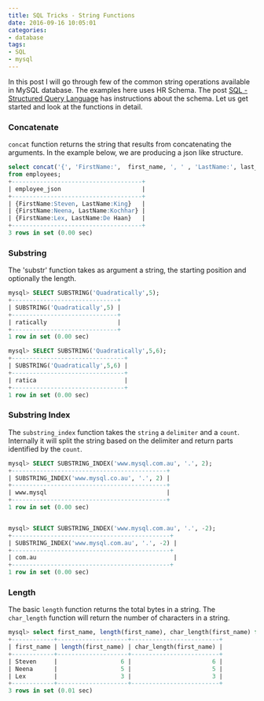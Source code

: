 ```yaml
---
title: SQL Tricks - String Functions
date: 2016-09-16 10:05:01
categories:
- database
tags:
- SQL
- mysql
---
```

In this post I will go through few of the common string operations available in MySQL database. The examples here uses HR Schema. The post [SQL - Structured Query Language](../2015/SQL-Structured-Query-Language.html) has instructions about the schema.  Let us get started and look at the functions in detail.

### Concatenate
`concat` function returns the string that results from concatenating the arguments. In the example below, we are producing a json like structure.

```sql
select concat('{', 'FirstName:',  first_name, ', ' , 'LastName:', last_name , '}') as employee_json
from employees;
+-------------------------------------+
| employee_json                       |
+-------------------------------------+
| {FirstName:Steven, LastName:King}   |
| {FirstName:Neena, LastName:Kochhar} |
| {FirstName:Lex, LastName:De Haan}   |
+-------------------------------------+
3 rows in set (0.00 sec)

```

### Substring
The 'substr' function takes as argument a string, the starting position and optionally the length.

```sql
mysql> SELECT SUBSTRING('Quadratically',5);
+------------------------------+
| SUBSTRING('Quadratically',5) |
+------------------------------+
| ratically                    |
+------------------------------+
1 row in set (0.00 sec)

mysql> SELECT SUBSTRING('Quadratically',5,6);
+--------------------------------+
| SUBSTRING('Quadratically',5,6) |
+--------------------------------+
| ratica                         |
+--------------------------------+
1 row in set (0.00 sec)
```

### Substring Index
The `substring_index` function takes the `string` a `delimiter` and a `count`. Internally it will split the string based on the delimiter and return parts identified by the `count`.

```sql
mysql> SELECT SUBSTRING_INDEX('www.mysql.com.au', '.', 2);
+--------------------------------------------+
| SUBSTRING_INDEX('www.mysql.co.au', '.', 2) |
+--------------------------------------------+
| www.mysql                                  |
+--------------------------------------------+
1 row in set (0.00 sec)


mysql> SELECT SUBSTRING_INDEX('www.mysql.com.au', '.', -2);
+---------------------------------------------+
| SUBSTRING_INDEX('www.mysql.com.au', '.', -2) |
+---------------------------------------------+
| com.au                                       |
+---------------------------------------------+
1 row in set (0.00 sec)

```

### Length
The basic `length` function returns the total bytes in a string. The `char_length` function will return the number of characters in a string.
```sql
mysql> select first_name, length(first_name), char_length(first_name) from employees limit 3;
+------------+--------------------+-------------------------+
| first_name | length(first_name) | char_length(first_name) |
+------------+--------------------+-------------------------+
| Steven     |                  6 |                       6 |
| Neena      |                  5 |                       5 |
| Lex        |                  3 |                       3 |
+------------+--------------------+-------------------------+
3 rows in set (0.01 sec)
```